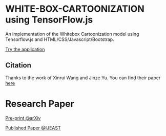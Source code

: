 # WHITE-BOX-CARTOONIZATION using TensorFlow.js
 An implementation of the Whitebox Cartoonization model using Tensorflow.js and HTML/CSS/Javascript/Bootstrap.

[Try the application](https://amey-thakur.github.io/WHITE-BOX-CARTOONIZATION)

## Citation
Thanks to the work of Xinrui Wang and Jinze Yu. You can find their paper [here](https://openaccess.thecvf.com/content_CVPR_2020/html/Wang_Learning_to_Cartoonize_Using_White-Box_Cartoon_Representations_CVPR_2020_paper.html) 

# Research Paper
[Pre-print @arXiv](https://arxiv.org/abs/2107.04551)

[Published Paper @IJEAST](http://ijeast.com/papers/294-298,Tesma512,IJEAST.pdf)
